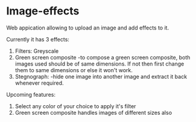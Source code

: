 # Image-effects

Web appication allowing to upload an image and add effects to it.

Currently it has 3 effects:
1. Filters: Greyscale
2. Green screen composite
  -to compose a green screen composite, both images used should be of same dimensions. If not then first change them to same         dimensions or else it won't work.
3. Stegnograph:
  -hide one image into another image and extract it back whenever required. 

Upcoming features:
1. Select any color of your choice to apply it's filter
2. Green screen composite handles images of different sizes also


